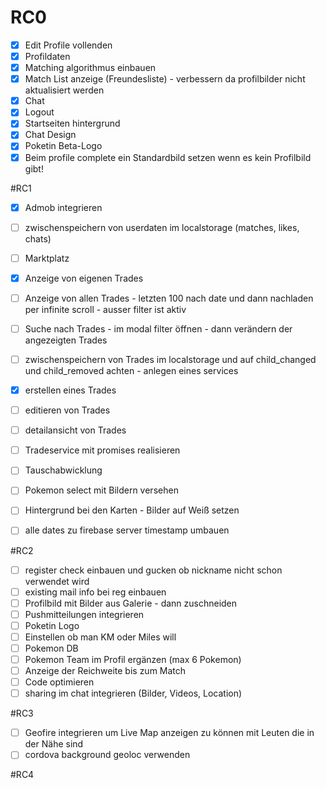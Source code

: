 # RC0

- [x] Edit Profile vollenden
- [x] Profildaten
- [x] Matching algorithmus einbauen
- [x] Match List anzeige (Freundesliste) - verbessern da profilbilder nicht aktualisiert werden
- [x] Chat
- [x] Logout
- [x] Startseiten hintergrund
- [x] Chat Design
- [x] Poketin Beta-Logo
- [x] Beim profile complete ein Standardbild setzen wenn es kein Profilbild gibt!

#RC1

- [x] Admob integrieren
- [ ] zwischenspeichern von userdaten im localstorage (matches, likes, chats)

- [ ] Marktplatz
- [x] Anzeige von eigenen Trades
- [ ] Anzeige von allen Trades - letzten 100 nach date und dann nachladen per infinite scroll - ausser filter ist aktiv
- [ ] Suche nach Trades - im modal filter öffnen - dann verändern der angezeigten Trades
- [ ] zwischenspeichern von Trades im localstorage und auf child_changed und child_removed achten - anlegen eines services
- [x] erstellen eines Trades
- [ ] editieren von Trades
- [ ] detailansicht von Trades
- [ ] Tradeservice mit promises realisieren
- [ ] Tauschabwicklung
- [ ] Pokemon select mit Bildern versehen
- [ ] Hintergrund bei den Karten - Bilder auf Weiß setzen
- [ ] alle dates zu firebase server timestamp umbauen

#RC2

- [ ] register check einbauen und gucken ob nickname nicht schon verwendet wird
- [ ] existing mail info bei reg einbauen
- [ ] Profilbild mit Bilder aus Galerie - dann zuschneiden
- [ ] Pushmitteilungen integrieren
- [ ] Poketin Logo
- [ ] Einstellen ob man KM oder Miles will
- [ ] Pokemon DB
- [ ] Pokemon Team im Profil ergänzen (max 6 Pokemon)
- [ ] Anzeige der Reichweite bis zum Match
- [ ] Code optimieren
- [ ] sharing im chat integrieren (Bilder, Videos, Location)

#RC3

- [ ] Geofire integrieren um Live Map anzeigen zu können mit Leuten die in der Nähe sind
- [ ] cordova background geoloc verwenden

#RC4
